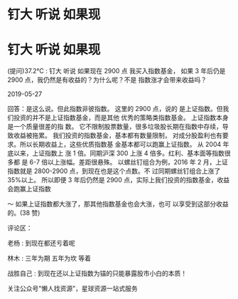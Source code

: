 # 钉大 听说 如果现

# 钉大 听说 如果现

(提问)37.2℃ : 钉大 听说 如果现在 2900 点 我买入指数基金， 如果 3 年后仍是 2900 点，我仍然是有收益的？为什么呢？不是 指数涨才会带来收益吗？

2019-05-27

回答：是这么说。但此指数非彼指数。 这里的 2900 点，说的 是上证指数。但我们投资的并不是上证指数基金，而是其他 优秀的策略类指数基金。 上证指数本身是一个质量很差的指 数。 它不限制股票数量，很多垃圾股长期在指数中存续，导 致收益被拖累。 我们投资的指数基金，基本都有数量限制， 对成分股盈利也有要求。所以长期收益上，这些优质指数基 金基本都可以跑赢上证指数。 从 2004 年底以来，上证指数上 涨 1 倍。同期沪深 300 上涨 4 倍多。红利、基本面等指数很多都 是 6-7 倍以上涨幅。差距很悬殊。 以螺丝钉组合为例，2016 年 2 月，上证指数就是 2800-2900 点，到现在也是这个点数。不 过同期螺丝钉组合上涨了 35%以上。 所以即便 3 年后仍然是 2900 点，实际上我们投资的指数基金，收益会跑赢上证指数

～ 如果上证指数都大涨了，那其他指数基金也会大涨，也可 以享受到这部分收益的。(38 赞)

评论区：

老杨 : 到现在都还亏着呢

林木 : 三年为期 五年为坎 等着

战胜自己 : 到现在还以上证指数为锚的只能暴露股市小白的本质！

关注公众号"懒人找资源"，星球资源一站式服务